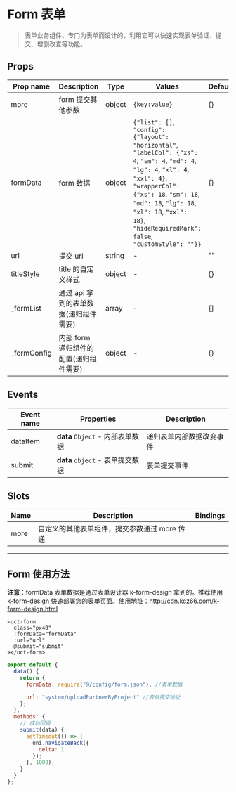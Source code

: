 # Form 表单

> 表单业务组件，专门为表单而设计的，利用它可以快速实现表单验证、提交、增删改查等功能。

## Props

| Prop name    | Description                            | Type   | Values                                                                                                                                                                                                                                                                           | Default |
| ------------ | -------------------------------------- | ------ | -------------------------------------------------------------------------------------------------------------------------------------------------------------------------------------------------------------------------------------------------------------------------------- | ------- |
| more         | form 提交其他参数                      | object | `{key:value}`                                                                                                                                                                                                                                                                    | {}      |
| formData     | form 数据                              | object | `{"list": []`, `"config": {"layout": "horizontal"`, `"labelCol": {"xs": 4`, `"sm": 4`, `"md": 4`, `"lg": 4`, `"xl": 4`, `"xxl": 4}`, `"wrapperCol": {"xs": 18`, `"sm": 18`, `"md": 18`, `"lg": 18`, `"xl": 18`, `"xxl": 18}`, `"hideRequiredMark": false`, `"customStyle": ""}}` | {}      |
| url          | 提交 url                               | string | -                                                                                                                                                                                                                                                                                | ""      |
| titleStyle   | title 的自定义样式                     | object | -                                                                                                                                                                                                                                                                                | {}      |
| \_formList   | 通过 api 拿到的表单数据(递归组件需要)  | array  | -                                                                                                                                                                                                                                                                                | []      |
| \_formConfig | 内部 form 递归组件的配置(递归组件需要) | object | -                                                                                                                                                                                                                                                                                | {}      |

## Events

| Event name | Properties                       | Description              |
| ---------- | -------------------------------- | ------------------------ |
| dataItem   | **data** `Object` - 内部表单数据 | 递归表单内部数据改变事件 |
| submit     | **data** `object` - 表单提交数据 | 表单提交事件             |

## Slots

| Name | Description                                  | Bindings |
| ---- | -------------------------------------------- | -------- |
| more | 自定义的其他表单组件，提交参数通过 more 传递 |          |

---

<!--
 * @Version: 1.0.0
 * @Author: 祸灵
 * @LastEditors: 祸灵
 * @Date: 2021-04-13 16:08:09
 * @LastEditTime: 2021-04-15 17:51:08
 * @Description:
-->

## Form 使用方法

**注意**：formData 表单数据是通过表单设计器 k-form-design 拿到的。推荐使用 k-form-design 快速部署您的表单页面。使用地址：http://cdn.kcz66.com/k-form-design.html

```vue
<uct-form
  class="px40"
  :formData="formData"
  :url="url"
  @submit="submit"
></uct-form>
```

```js
export default {
  data() {
    return {
      formData: require("@/config/form.json"), //表单数据

      url: "system/uploadPartnerByProject" //表单提交地址
    };
  },
  methods: {
    // 成功回调
    submit(data) {
      setTimeout(() => {
        uni.navigateBack({
          delta: 1
        });
      }, 1000);
    }
  }
};
```

